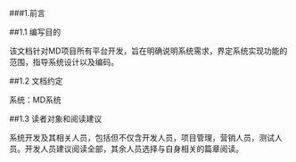 ###1.前言

##1.1 编写目的

该文档针对MD项目所有平台开发，旨在明确说明系统需求，界定系统实现功能的范围，指导系统设计以及编码。

##1.2 文档约定

系统：MD系统

##1.3 读者对象和阅读建议

系统开发及其相关人员，包括但不仅含开发人员，项目管理，营销人员，测试人员。开发人员建议阅读全部，其余人员选择与自身相关的篇章阅读。
